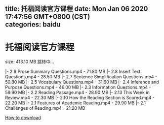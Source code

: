 
title: 托福阅读官方课程
date: Mon Jan 06 2020 17:47:56 GMT+0800 (CST)    
categories: baidu
---

# 托福阅读官方课程
size: 413.10 MB
 跳转中...
 
|- 2.9  Prose Summary Questions.mp4 - 71.80 MB
|- 2.8  Insert Text Questions.mp4 - 28.50 MB
|- 2.7  Sentence Simplification Questions.mp4 - 50.80 MB
|- 2.5  Vocabulary Questions.mp4 - 31.60 MB
|- 2.4  Inference and Purpose Questions.mp4 - 46.00 MB
|- 2.3  Information Questions.mp4 - 59.90 MB
|- 2.2 Reading Passage.mp4 - 28.90 MB
|- 2.13  This Week in Review.mp4 - 22.30 MB
|- 2.10  How the Reading Section is Scored.mp4 - 22.20 MB
|- 2.1  Features of Academic Reading.mp4 - 29.90 MB
|- 2.1  Challenges of Reading.mp4 - 21.20 MB

[How to download](https://bpcam.bemobtrk.com/go/2ceec3aa-1ca2-46d6-b9ff-aaa5c184517c?jno=1427)